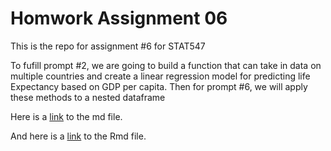 # Homwork Assignment 06 
This is the repo for assignment #6 for STAT547

To fufill prompt #2, we are going to build a function that can take in data on multiple countries and create a linear regression model for predicting life Expectancy based on GDP per capita. Then for prompt #6, we will apply these methods to a nested dataframe 

Here is a [link](https://github.com/STAT545-UBC-students/hw06-zhamadeh/blob/master/hw06-zhamadeh.md) to the md file. 

And here is a [link](https://github.com/STAT545-UBC-students/hw06-zhamadeh/blob/master/hw06-zhamadeh.Rmd) to the Rmd file.



